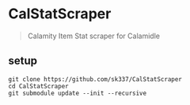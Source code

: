 # CalStatScraper

> Calamity Item Stat scraper for Calamidle

## setup

```
git clone https://github.com/sk337/CalStatScraper
cd CalStatScraper
git submodule update --init --recursive
```
